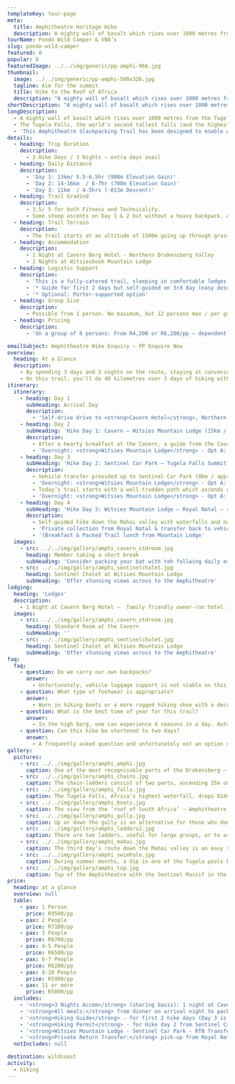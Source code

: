 ```yaml
---
templateKey: tour-page
meta:
  title: Amphitheatre Heritage Hike
  description: A mighty wall of basalt which rises over 1000 metres from the Tugela Valley to the Lesotho plateau nearly 3000 metres above sea level, the Northern Drakensberg's Amphitheatre, gains much of its aesthetic appeal from its near perfect symmetry - extending as a sheer wall of rock some 5 kilometres in length from the Eastern Buttress to the Sentinel Peak in the west - altogether an area of majestic and incomparable beauty.
tourName: Pondo Wild Camper & VBA’s
slug: pondo-wild-camper
featured: 0
popular: 0
featuredImage: ../../img/generic/pp-amphi-966.jpg
thumbnail:
  image: ../../img/generic/pp-amphi-500x326.jpg
  tagline: Aim for the summit
  title: Hike to the Roof of Africa
  description: "A mighty wall of basalt which rises over 1000 metres from the Tugela Valley to the Lesotho plateau nearly 3000 metres above sea level, the Northern Drakensberg's Amphitheatre, gains much of its aesthetic appeal from its near perfect symmetry"
shortDescription: "A mighty wall of basalt which rises over 1000 metres from the Tugela Valley to the Lesotho plateau nearly 3000 metres above sea level, the Northern Drakensberg's Amphitheatre, gains much of its aesthetic appeal from its near perfect symmetry"
longDescription:
  - A mighty wall of basalt which rises over 1000 metres from the Tugela Valley to the Lesotho plateau nearly 3000 metres above sea level, the Northern Drakensberg's Amphitheatre, gains much of its aesthetic appeal from its near perfect symmetry - extending as a sheer wall of rock some 5 kilometres in length from the Eastern Buttress to the Sentinel Peak in the west - altogether an area of majestic and incomparable beauty.
  - The Tugela Falls, the world's second tallest falls (and the highest in Africa), plunges 948m over the basalt face of the Amphitheatre, down to Royal Natal National Park below.
  - 'This Amphitheatre Slackpacking Trail has been designed to enable walkers of average fitness to reach the summit and be rewarded by never-to-be-forgotten views: a feat normally only undertaken by  experienced hikers who would camp overnight in either tents or caves.'
details:
  - heading: Trip Duration
    description:
      - 3 Hike Days / 3 Nights – extra days avail
  - heading: Daily Distance
    description:
      - 'Day 1: 13km/ 5.5-6.5hr (900m Elevation Gain)'
      - 'Day 2: 14-16km  / 6-7hr (700m Elevation Gain)'
      - 'Day 3: 11km  / 4-5hrs (-813m Descent)'
  - heading: Trail Gradind
    description:
      - 3.5/ 5 for both Fitness and Technicality.
      - Some steep ascents on Day 1 & 2 but without a heavy backpack. A head for heights needed on Day 2 (the chain ladders and top of the escarpment), but there is also a gully alternative to the chain-ladders.
  - heading: Trail Terrain
    description:
      - The trail starts at an altitude of 1500m going up through grasslands & protea stands to an altitude of 2286m (Witsieshoek) and 3150m on the top of Beacon Buttress, watershed of the Orange & Tugela Rivers.
  - heading: Accommodation
    description:
      - 1 Night at Cavern Berg Hotel - Northern Drakensberg Valley
      - 2 Nights at Witsieshook Mountain Lodge
  - heading: Logistic Support
    description:
      - 'This is a fully-catered trail, sleeping in comfortable lodges with bedding provided – you need only bring your clothes.'
      - '* Guide for first 2 days but self-guided on 3rd day (easy descent). A guide can be arranged for the 3rd day if required.'
      - '* Optional: Porter-supported option'
  - heading: Group Size
    description:
      - Possible from 1 person. No maximum, but 12 persons max / per guide.
  - heading: Pricing
    description:
      - 'On a group of 6 persons: From R4,200 or R6,200/pp – dependent on accom and catering options selected.'

emailSubject: Amphitheatre Hike Enquiry – PP Enquire Now
overview:
  heading: At a Glance
  description:
    - By spending 3 days and 3 nights on the route, staying at conveniently located hotels/lodges along the way, and accompanied by an experienced trail guide, it is possible for anyone who is reasonably fit and not afraid of heights, to summit the escarpment. This hike has been planned so that you can walk at a comfortable pace and not be encumbered by a heavy backpack. At the end of the day, you can relax at your lodgings where a soak in the tub, delicious food, and a comfy bed will certainly beat tinned bully beef and a thermorest!
    - On this trail, you'll do 40 kilometres over 3 days of hiking with an altitude gain of 1300m, so it is not a hike for the faint-hearted, but the views are worth every drop of sweat.
itinerary:
  itinerary:
    - heading: Day 1
      subHeading: Arrival Day
      description:
        - 'Self-drive drive to <strong>Cavern Hotel</strong>, Northern Drakensberg   (3.5hrs from Durban/ 4hrs from JHB). Overnight: Cavern Hotel (Dinner provided)'
    - heading: Day 2
      subHeading: 'Hike Day 1: Cavern – Witsies Mountain Lodge (15km / 1273m total ascent)'
      description:
        - After a hearty breakfast at the Cavern, a guide from the Cavern will accompany you on today’s hike up and over the sandstone cliffs, via Lone Rock (San rock art), through Sugar loaf gap, and along the ridge bypassing broom hill with sweeping views across to the former homeland QwaQwa and Metsi Matsho Dam.
        - 'Overnight: <strong>Witsies Mountain Lodge</strong> - Opt A: Sentinel Chalets. Opt B: Hikers Cabin (Breakfast & Packed Lunch from the Cavern (Opt A&B). Dinner at the Mountain Lodge – Opt A)'
    - heading: Day 3
      subHeading: 'Hike Day 2: Sentinel Car Park – Tugela Falls Summit – Sentinel Car Park (16km return hike / 985m total ascent)'
      description:
        - Vehicle transfer provided up to Sentinel Car Park (8km / approx 30min transfer).
        - 'Overnight: <strong>Witsies Mountain Lodge</strong> - Opt A: Sentinel Chalets. Opt B: Hikers Cabin (Breakfast & Packed Lunch from the Cavern (Opt A&B). Dinner at the Mountain Lodge – Opt A)'
        - Today’s trail starts with a well-trodden path which ascends gradually towards the Witches and Zigzags, taking you to the base of the Sentinel massif. From here you’ll follow the contour path below the Western buttress, with the land sloping steeply to the north and east giving you wonderful views of the Maluti’s. The chain ladders are reached after about 3 kilometres. After negotiating the 35m ascent on the chainladders it is only a short scramble from there to the escarpment top, where you can spend the better part of the day in exploration. Mont aux Sources (highest peak in the area) and the top of the Tugela Falls are highlights. Return transfer back to Witsies from Sentinel car park.
        - 'Overnight: <strong>Witsies Mountain Lodge</strong> - Opt A: Sentinel Chalets. Opt B: Hikers Cabin (Dinner Bed & Breakfast + Packed Lunch – provided by the Mountain Lodge on Opt A)'
    - heading: Day 4
      subHeading: 'Hike Day 3: Witsies Mountain Lodge – Royal Natal – return by vehicle to Cavern. (11km hike /391m Total Ascent)'
      description:
        - Self-guided hike down the Mahai valley with waterfalls and natural swimming pools along the way.
        - 'Private collection from Royal Natal & transfer back to vehicle(s) left at the Cavern'
        - '(Breakfast & Packed Trail lunch from Mountain Lodge'
  images:
    - src: ../../img/gallery/amphi_cavern_stdroom.jpg
      heading: Member taking a short break
      subHeading: 'Consider packing your bat with teh follwing daily essentials'
    - src: ../../img/gallery/amphi_sentinelchalet.jpg
      heading: Sentinel Chalet at Witsies Mountain Lodge
      subHeading: 'Offer stunning views across to the Amphitheatre'
lodging:
  heading: 'Lodges'
  description:
    - 1 Night at Cavern Berg Hotel –  family friendly owner-run hotel in serene setting with plenty on the go. Standard rooms, but for just a little extra, upgrade to superior rooms with private gardens overlooking indigenous forest. Post hike night recommended - with a massage booking at the Forest Spa.
  images:
    - src: ../../img/gallery/amphi_cavern_stdroom.jpg
      heading: Standard Room at the Cavern
      subHeading: ''
    - src: ../../img/gallery/amphi_sentinelchalet.jpg
      heading: Sentinel Chalet at Witsies Mountain Lodge
      subHeading: 'Offer stunning views across to the Amphitheatre'
faq:
  faq:
    - question: Do we carry our own backpacks?
      answer:
        - Unfortunately, vehicle luggage support is not viable on this hike as it is a 6hr round trip from Cavern to Witsies. However, porters (as an optional extra) can be arranged to assist with your main backpack on the way up and back down (on day 1 & 3). However, as all meals, towels and bedding are provided, you literally just need to bring your clothes for 2 days/2 nights on the mountain, so you should get away with a light pack.
    - question: What type of footwear is appropriate?
      answer:
        - Worn in hiking boots or a more rugged hiking shoe with a decent rubber sole.
    - question: What is the best time of year for this trail?
      answer:
        - In the high berg, one can experience 4 seasons in a day. Autumn (Mar-May) and Spring (mid August - Oct) are some of the best months, but for the most stable weather, winter months (June-July) can be the best – chilly starts but generally warm and dry days with a warm lodge to snuggle down overnight.  Afternoon thunderstorms are most common in the hottest months (Nov-Feb).
    - question: Can this hike be shortened to two days?
      answer:
        - A frequently asked question and unfortunately not an option unless you willing to forgo the middle ‘highlight’ day which takes you to the top of the escarpment and the top of the Tugela Falls. However, you can be back at Cavern by midday on the final day, so there is still time to catch an evening flight out of King Shaka (Durban) or OR Thambo (JHB).
gallery:
  pictures:
    - src: ../../img/gallery/amphi_amphi.jpg
      caption: One of the most recognisable parts of the Drakensberg – the Amphitheatre, Northern Berg.
    - src: ../../img/gallery/amphi_chains.jpg
      caption: The chain-ladders consist of two parts, ascending 35m on to the top of the escarpment. Amphitheatre, Northern Drakensberg.
    - src: ../../img/gallery/amphi_falls.jpg
      caption: The Tugela Falls, Africa’s highest waterfall, drops 614m over the Drakensberg escarpment.
    - src: ../../img/gallery/amphi_boots.jpg
      caption: The view from the ‘roof of South Africa’ – Amphitheatre, Northern Berg.
    - src: ../../img/gallery/amphi_gully.jpg
      caption: Up or down the gully is an alternative for those who don’t like the exposure of the chain-ladders. The guide will often take you up the chainladders and back down the gully.
    - src: ../../img/gallery/amphi_ladders2.jpg
      caption: There are two ladders, useful for large groups, or to ascend alongside your friend.
    - src: ../../img/gallery/amphi_mahai.jpg
      caption: The third day’s route down the Mahai valley is an easy self-guided day.
    - src: ../../img/gallery/amphi_swimhole.jpg
      caption: During summer months, a dip in one of the Tugela pools before it plunges over the edge, may be enticing.
    - src: ../../img/gallery/amphi_top.jpg
      caption: Top of the Amphitheatre with the Sentinel Massif in the background.
price:
  heading: at a glance
  overview: null
  table:
    - pax: 1 Person
      price: R9500/pp
    - pax: 2 People
      price: R7100/pp
    - pax: 3 People
      price: R6700/pp
    - pax: 4-5 People
      price: R6500/pp
    - pax: 6-7 People
      price: R6200/pp
    - pax: 8-10 People
      price: R5900/pp
    - pax: 11 or more
      price: R5800/pp
  includes:
    - '<strong>3 Nights Accom</strong> (sharing basis): 1 night at Cavern Hotel (Std Room) & 2 Nights at the Mountain Lodge – nicest Sentinel Chalets'
    - '<strong>All meals:</strong> from dinner on arrival night to packed lunch on the final hike day (3 Breakfasts, 3 Packed Lunches, and 3 Dinners).'
    - '<strong>Hiking Guide</strong> - for first 2 hike days (Day 3 is an easy self-guide down to Royal Natal)'
    - '<strong>Hiking Permit</strong> - for Hike day 2 from Sentinel Car Park'
    - '<strong>Witsies Mountain Lodge - Sentinel Car Park - RTN Transfer</strong>'
    - '<strong>Private Return Transfer:</strong> pick-up from Royal Natal & transfer back to the Cavern on the final day'
  notIncludes: null

destination: wildcoast
activity:
  - hiking
---
```

